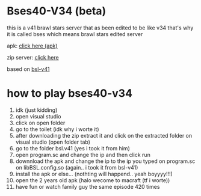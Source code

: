 # Bses40-V34 (beta)
this is a v41 brawl stars server that as been edited to be like v34 that's why it is called bses which means brawl stars edited server

apk: [click here (apk)](https://www.mediafire.com/file/m4o3daxnxwm0icl/bsesv34.apk/file)






zip server: [click here](https://www.mediafire.com/file/efq5lbxi0ayrw9t/bses40.zip/file)


based on [bsl-v41](https://github.com/LkPrtctrd/BSL-V41)

# how to play bses40-v34

1. idk (just kidding)
2. open visual studio
3. click on open folder
4. go to the toilet (idk why i worte it)
5. after downloading the zip extract it and click on the extracted folder on visual studio (open folder tab)
6.  go to the folder bsl.v41 (yes i took it from him)
7.  open program.sc and change the ip and then click run
8.  downnload the apk and change the ip to the ip you typed on program.sc on libBSL.config.so (again.. i took it from bsl-v41)
9.  install the apk or else... (nothting will happend.. yeah boyyyy!!!)
10.  open the 2 years old apk (halo wecome to macraft (tf i worte))
11.  have fun or watch family guy the same episode 420 times


